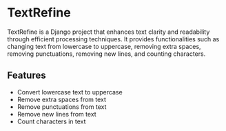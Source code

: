 # TextRefine

TextRefine is a Django project that enhances text clarity and readability through efficient processing techniques. It provides functionalities such as changing text from lowercase to uppercase, removing extra spaces, removing punctuations, removing new lines, and counting characters.

## Features

- Convert lowercase text to uppercase
- Remove extra spaces from text
- Remove punctuations from text
- Remove new lines from text
- Count characters in text
